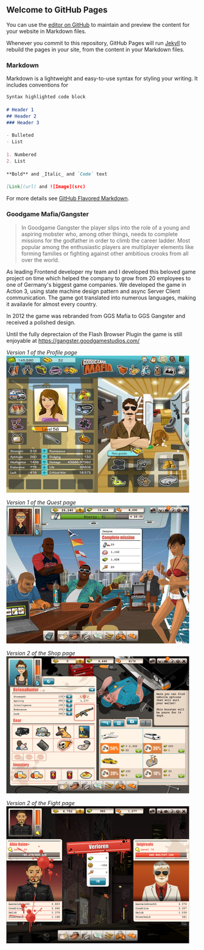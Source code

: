 ## Welcome to GitHub Pages

You can use the [editor on GitHub](https://github.com/AlexBug1982/portfolio/edit/gh-pages/index.md) to maintain and preview the content for your website in Markdown files.

Whenever you commit to this repository, GitHub Pages will run [Jekyll](https://jekyllrb.com/) to rebuild the pages in your site, from the content in your Markdown files.

### Markdown

Markdown is a lightweight and easy-to-use syntax for styling your writing. It includes conventions for

```markdown
Syntax highlighted code block

# Header 1
## Header 2
### Header 3

- Bulleted
- List

1. Numbered
2. List

**Bold** and _Italic_ and `Code` text

[Link](url) and ![Image](src)
```

For more details see [GitHub Flavored Markdown](https://guides.github.com/features/mastering-markdown/).


### Goodgame Mafia/Gangster

> In Goodgame Gangster the player slips into the role of a young and aspiring mobster who, among other things, needs to complete missions for the godfather in order to climb the career ladder. Most popular among the enthusiastic players are multiplayer elements like forming families or fighting against other ambitious crooks from all over the world.

As leading Frontend developer my team and I developed this beloved game project on time which helped the company to grow from 20 employees to one of Germany's biggest game companies. We developed the game in Action 3, using state machine design pattern and async Server Client communication. The game got translated into numerous languages, making it availavle for almost every country. 

In 2012 the game was rebranded from GGS Mafia to GGS Gangster and received a polished design.

Until the fully deprectaion of the Flash Browser Plugin the game is still enjoyable at https://gangster.goodgamestudios.com/

*Version 1 of the Profile page*
<img src="images/ggs_mafia/profile_v1.jpg" width="480">

*Version 1 of the Quest page*
<img src="images/ggs_mafia/quests_v1.jpg" width="480">

*Version 2 of the Shop page*
<img src="images/ggs_mafia/shop_v2.jpg" width="480">

*Version 2 of the Fight page*
<img src="images/ggs_mafia/fight_v2.jpg" width="480">


